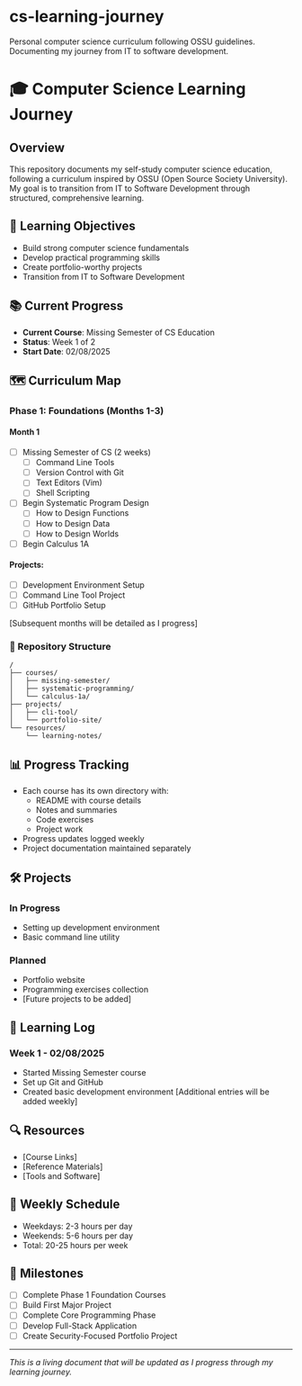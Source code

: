 # cs-learning-journey
Personal computer science curriculum following OSSU guidelines. Documenting my journey from IT to software development.

# 🎓 Computer Science Learning Journey

## Overview
This repository documents my self-study computer science education, following a curriculum inspired by OSSU (Open Source Society University). My goal is to transition from IT to Software Development through structured, comprehensive learning.

## 🎯 Learning Objectives
- Build strong computer science fundamentals
- Develop practical programming skills
- Create portfolio-worthy projects
- Transition from IT to Software Development

## 📚 Current Progress
- **Current Course**: Missing Semester of CS Education
- **Status**: Week 1 of 2
- **Start Date**: 02/08/2025

## 🗺️ Curriculum Map

### Phase 1: Foundations (Months 1-3)
#### Month 1
- [ ] Missing Semester of CS (2 weeks)
  - [ ] Command Line Tools
  - [ ] Version Control with Git
  - [ ] Text Editors (Vim)
  - [ ] Shell Scripting
- [ ] Begin Systematic Program Design
  - [ ] How to Design Functions
  - [ ] How to Design Data
  - [ ] How to Design Worlds
- [ ] Begin Calculus 1A

#### Projects:
- [ ] Development Environment Setup
- [ ] Command Line Tool Project
- [ ] GitHub Portfolio Setup

[Subsequent months will be detailed as I progress]

### 📂 Repository Structure
```
/
├── courses/
│   ├── missing-semester/
│   ├── systematic-programming/
│   └── calculus-1a/
├── projects/
│   ├── cli-tool/
│   └── portfolio-site/
└── resources/
    └── learning-notes/
```

## 📊 Progress Tracking
- Each course has its own directory with:
  - README with course details
  - Notes and summaries
  - Code exercises
  - Project work
- Progress updates logged weekly
- Project documentation maintained separately

## 🛠️ Projects
### In Progress
- Setting up development environment
- Basic command line utility

### Planned
- Portfolio website
- Programming exercises collection
- [Future projects to be added]

## 📝 Learning Log
### Week 1 - 02/08/2025
- Started Missing Semester course
- Set up Git and GitHub
- Created basic development environment
[Additional entries will be added weekly]

## 🔍 Resources
- [Course Links]
- [Reference Materials]
- [Tools and Software]

## 📅 Weekly Schedule
- Weekdays: 2-3 hours per day
- Weekends: 5-6 hours per day
- Total: 20-25 hours per week

## 🎉 Milestones
- [ ] Complete Phase 1 Foundation Courses
- [ ] Build First Major Project
- [ ] Complete Core Programming Phase
- [ ] Develop Full-Stack Application
- [ ] Create Security-Focused Portfolio Project

---

*This is a living document that will be updated as I progress through my learning journey.*

